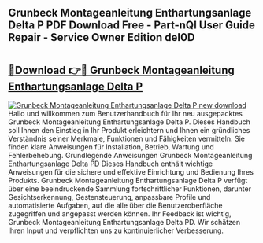 ## Grunbeck Montageanleitung Enthartungsanlage Delta P PDF Download Free - Part-nQI User Guide Repair - Service Owner Edition deI0D

# <h2><a href="http://df8y7w.blite.top/?on=Grunbeck+Montageanleitung+Enthartungsanlage+Delta+P">🔗Download 👉🔴 Grunbeck Montageanleitung Enthartungsanlage Delta P</a></h2>

[![Grunbeck Montageanleitung Enthartungsanlage Delta P new download](https://i.imgur.com/lujVjoI.png)](http://df8y7w.blite.top/?on=Grunbeck+Montageanleitung+Enthartungsanlage+Delta+P)
Hallo und willkommen zum Benutzerhandbuch für Ihr neu ausgepacktes Grunbeck Montageanleitung Enthartungsanlage Delta P. Dieses Handbuch soll Ihnen den Einstieg in Ihr Produkt erleichtern und Ihnen ein gründliches Verständnis seiner Merkmale, Funktionen und Fähigkeiten vermitteln. Sie finden klare Anweisungen für Installation, Betrieb, Wartung und Fehlerbehebung. Grundlegende Anweisungen Grunbeck Montageanleitung Enthartungsanlage Delta PD Dieses Handbuch enthält wichtige Anweisungen für die sichere und effektive Einrichtung und Bedienung Ihres Produkts. Grunbeck Montageanleitung Enthartungsanlage Delta P verfügt über eine beeindruckende Sammlung fortschrittlicher Funktionen, darunter Gesichtserkennung, Gestensteuerung, anpassbare Profile und automatisierte Aufgaben, auf die alle über die Benutzeroberfläche zugegriffen und angepasst werden können. Ihr Feedback ist wichtig, Grunbeck Montageanleitung Enthartungsanlage Delta PD. Wir schätzen Ihren Input und verpflichten uns zu kontinuierlicher Verbesserung.
